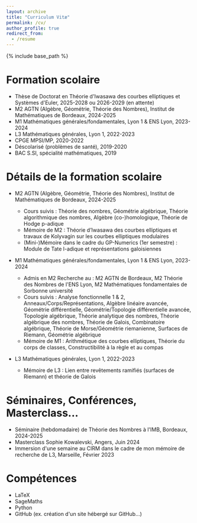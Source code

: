 ```yaml
---
layout: archive
title: "Curriculum Vitæ"
permalink: /cv/
author_profile: true
redirect_from:
  - /resume
---
```


{% include base_path %}

Formation scolaire
======
* Thèse de Doctorat en Théorie d'Iwasawa des courbes elliptiques et Systèmes d'Euler, 2025-2028 ou 2026-2029 (en attente)
* M2 AGTN (Algèbre, Géométrie, Théorie des Nombres), Institut de Mathématiques de Bordeaux, 2024-2025
* M1 Mathématiques générales/fondamentales, Lyon 1 & ENS Lyon, 2023-2024
* L3 Mathématiques générales, Lyon 1, 2022-2023
* CPGE MPSI/MP, 2020-2022
* Déscolarisé (problèmes de santé), 2019-2020 
* BAC S.SI, spécialité mathématiques, 2019

Détails de la formation scolaire
======
* M2 AGTN (Algèbre, Géométrie, Théorie des Nombres), Institut de Mathématiques de Bordeaux, 2024-2025
  * Cours suivis : Théorie des nombres, Géométrie algébrique, Théorie algorithmique des nombres, Algèbre (co-)homologique, Théorie de Hodge p-adique
  * Mémoire de M2 : Théorie d’Iwasawa des courbes elliptiques et travaux de Kolyvagin sur les courbes elliptiques modulaires
  * (Mini-)Mémoire dans le cadre du GP-Numerics (1er semestre) : Module de Tate l-adique et représentations galoisiennes

* M1 Mathématiques générales/fondamentales, Lyon 1 & ENS Lyon, 2023-2024
  * Admis en M2 Recherche au : M2 AGTN de Bordeaux, M2 Théorie des Nombres de l'ENS Lyon, M2 Mathématiques fondamentales de Sorbonne université
  * Cours suivis : Analyse fonctionnelle 1 & 2, Anneaux/Corps/Représentations, Algèbre linéaire avancée, Géométrie différentielle, Géométrie/Topologie différentielle avancée, Topologie algébrique, Théorie analytique des nombres, Théorie algébrique des nombres, Théorie de Galois, Combinatoire algébrique, Théorie de Morse/Géométrie riemanienne, Surfaces de Riemann, Géométrie algébrique
  * Mémoire de M1 : Arithmétique des courbes elliptiques, Théorie du corps de classes, Constructibilité à la règle et au compas

* L3 Mathématiques générales, Lyon 1, 2022-2023
  * Mémoire de L3 : Lien entre revêtements ramifiés (surfaces de Riemann) et théorie de Galois


Séminaires, Conférences, Masterclass...
======
* Séminaire (hebdomadaire) de Théorie des Nombres à l'IMB, Bordeaux, 2024-2025
* Masterclass Sophie Kowalevski, Angers, Juin 2024
* Immersion d'une semaine au CIRM dans le cadre de mon mémoire de recherche de L3, Marseille, Février 2023


Compétences 
======
* LaTeX
* SageMaths
* Python
* GitHub (ex. création d'un site hébergé sur GitHub...)
